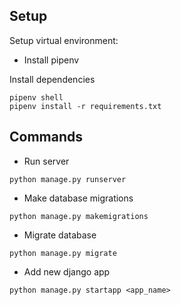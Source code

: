 ## Setup

Setup virtual environment:
- Install pipenv

Install dependencies
```
pipenv shell
pipenv install -r requirements.txt
```

## Commands
- Run server
```
python manage.py runserver
```

- Make database migrations
```
python manage.py makemigrations
```

- Migrate database
```
python manage.py migrate
```

- Add new django app
```
python manage.py startapp <app_name>
```

